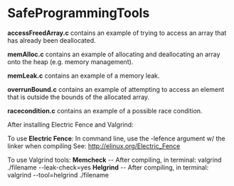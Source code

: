 # SafeProgrammingTools

**accessFreedArray.c** contains an example of trying to access an array that has already been deallocated.

**memAlloc.c** contains an example of allocating and deallocating an array onto the heap (e.g. memory management).

**memLeak.c** contains an example of a memory leak.

**overrunBound.c** contains an example of attempting to access an element that is outside the bounds of the allocated array.

**racecondition.c** contains an example of a possible race condition.

After installing Electric Fence and Valgrind:

To use **Electric Fence**: In command line, use the -lefence argument w/ the linker when compiling
See: http://elinux.org/Electric_Fence

To use Valgrind tools:
  **Memcheck** -- After compiling, in terminal: valgrind ./filename --leak-check=yes
  **Helgrind** -- After compiling, in terminal: valgrind --tool=helgrind ./filename
